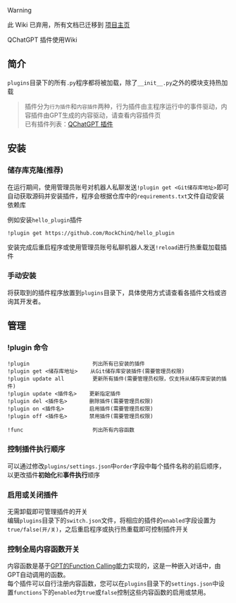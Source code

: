 > [!WARNING]
> 此 Wiki 已弃用，所有文档已迁移到 [项目主页](https://qchatgpt.rockchin.top)

QChatGPT 插件使用Wiki

## 简介

`plugins`目录下的所有`.py`程序都将被加载，除了`__init__.py`之外的模块支持热加载

> 插件分为`行为插件`和`内容插件`两种，行为插件由主程序运行中的事件驱动，内容插件由GPT生成的内容驱动，请查看内容插件页  
> 已有插件列表：[QChatGPT 插件](https://github.com/stars/RockChinQ/lists/qchatgpt-%E6%8F%92%E4%BB%B6)

## 安装

### 储存库克隆(推荐)

在运行期间，使用管理员账号对机器人私聊发送`!plugin get <Git储存库地址>`即可自动获取源码并安装插件，程序会根据仓库中的`requirements.txt`文件自动安装依赖库  

例如安装`hello_plugin`插件
```
!plugin get https://github.com/RockChinQ/hello_plugin
```

安装完成后重启程序或使用管理员账号私聊机器人发送`!reload`进行热重载加载插件

### 手动安装

将获取到的插件程序放置到`plugins`目录下，具体使用方式请查看各插件文档或咨询其开发者。

## 管理

### !plugin 命令

```
!plugin                    列出所有已安装的插件
!plugin get <储存库地址>    从Git储存库安装插件(需要管理员权限)
!plugin update all         更新所有插件(需要管理员权限，仅支持从储存库安装的插件)
!plugin update <插件名>    更新指定插件
!plugin del <插件名>       删除插件(需要管理员权限)
!plugin on <插件名>        启用插件(需要管理员权限)
!plugin off <插件名>       禁用插件(需要管理员权限)

!func                      列出所有内容函数
```

### 控制插件执行顺序

可以通过修改`plugins/settings.json`中`order`字段中每个插件名称的前后顺序，以更改插件**初始化**和**事件执行**顺序

### 启用或关闭插件

无需卸载即可管理插件的开关  
编辑`plugins`目录下的`switch.json`文件，将相应的插件的`enabled`字段设置为`true/false(开/关)`，之后重启程序或执行热重载即可控制插件开关

### 控制全局内容函数开关

内容函数是基于[GPT的Function Calling能力](https://platform.openai.com/docs/guides/gpt/function-calling)实现的，这是一种嵌入对话中，由GPT自动调用的函数。  
每个插件可以自行注册内容函数，您可以在`plugins`目录下的`settings.json`中设置`functions`下的`enabled`为`true`或`false`控制这些内容函数的启用或禁用。
